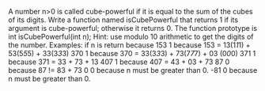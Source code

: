  A number n>0 is called cube-powerful if it is equal to the sum of the cubes of its digits. 
Write a function named isCubePowerful that returns 1 if its argument is cube-powerful; otherwise it 
returns 0. 
The function prototype is 
int isCubePowerful(int n); 
Hint: use modulo 10 arithmetic to get the digits of the number. 
Examples: 
if n is return because 
153 1 because 153 = 13(1*1*1) + 53(5*5*5) + 33(3*3*3)
370 1 because 370 = 33(3*3*3) + 73(7*7*7) + 03 (0*0*0)
371 1 because 371 = 33 + 73 + 13 
407 1 because 407 = 43 + 03 + 73 
87 0 because 87 != 83 + 73 
0 0 because n must be greater than 0. 
-81 0 because n must be greater than 0.
